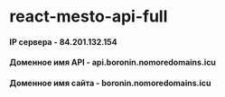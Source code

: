 # react-mesto-api-full

#### IP сервера - 84.201.132.154
#### Доменное имя API - api.boronin.nomoredomains.icu
#### Доменное имя сайта - boronin.nomoredomains.icu
